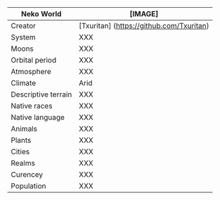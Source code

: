 Neko World     | [IMAGE]            
---------------|---------------
Creator | [Txuritan] (https://github.com/Txuritan)
System  | XXX     
Moons | XXX
Orbital period | XXX
Atmosphere | XXX
Climate | Arid
Descriptive terrain | XXX
Native races | XXX
Native language | XXX
Animals | XXX
Plants | XXX
Cities | XXX
Realms | XXX
Curencey | XXX
Population | XXX 
